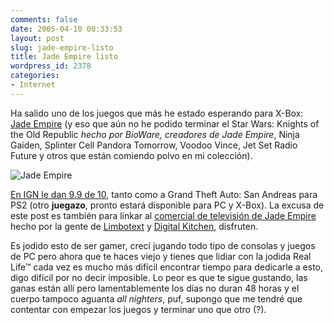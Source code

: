```yaml
---
comments: false
date: 2005-04-10 00:33:53
layout: post
slug: jade-empire-listo
title: Jade Empire listo
wordpress_id: 2378
categories:
- Internet
---
```


Ha salido uno de los juegos que más he estado esperando para X-Box: [Jade Empire](http://jade.bioware.com/) (y eso que aún no he podido terminar el Star Wars: Knights of the Old Republic _hecho por BioWare, creadores de Jade Empire_, Ninja Gaiden, Splinter Cell Pandora Tomorrow, Voodoo Vince, Jet Set Radio Future y otros que están comiendo polvo en mi colección).





![Jade Empire](http://ernex.reaktormedia.com/jadeempire.png)





[En IGN le dan 9.9 de 10](http://xbox.ign.com/articles/602/602787p1.html), tanto como a Grand Theft Auto: San Andreas para PS2 (otro **juegazo**, pronto estará disponible para PC y X-Box). La excusa de este post es también para linkar al [comercial de televisión de Jade Empire](http://www.limbotext.com/recent/jade.mov) hecho por la gente de [Limbotext](http://www.limbotext.com) y [Digital Kitchen](http://www.d-kitchen.com), disfruten.





Es jodido esto de ser gamer, crecí jugando todo tipo de consolas y juegos de PC pero ahora que te haces viejo y tienes que lidiar con la jodida Real Life&#8482; cada vez es mucho más difícil encontrar tiempo para dedicarle a esto, digo difícil por no decir imposible. Lo peor es que te sigue gustando, las ganas están allí pero lamentablemente los días no duran 48 horas y el cuerpo tampoco aguanta _all nighters_, puf, supongo que me tendré que contentar con empezar los juegos y terminar uno que otro (?).




 
